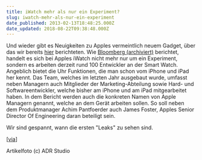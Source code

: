 ```yaml
---
title: iWatch mehr als nur ein Experiment?
slug: iwatch-mehr-als-nur-ein-experiment
date_published: 2013-02-13T18:48:25.000Z
date_updated: 2018-08-22T09:38:48.000Z
---
```


Und wieder gibt es Neuigkeiten zu Apples vermeintlich neuem Gadget, über das wir bereits [hier](__GHOST_URL__/apple-testet-iwatch/) berichteten. Wie [Bloomberg (archiviert)](http://web.archive.org/web/20130214011414/http://www.bloomberg.com/news/2013-02-12/apple-said-to-have-team-developing-wristwatch-computer.html) berichtet, handelt es sich bei Apples iWatch nicht mehr nur um ein Experiment, sondern es arbeiten derzeit rund 100 Entwickler an der Smart Watch. Angeblich bietet die Uhr Funktionen, die man schon vom iPhone und iPad her kennt. Das Team, welches im letzten Jahr ausgebaut wurde, umfasst neben Managern auch Mitglieder der Marketing-Abteilung sowie Hard- und Softwareentwickler, welche bisher am iPhone und am iPad mitgearbeitet haben. In dem Bericht werden auch die konkreten Namen von Apple Managern genannt, welche an dem Gerät arbeiten sollen. So soll neben dem Produktmanager Achim Pantfoerder auch James Foster, Apples Senior Director Of Engineering daran beteiligt sein.

Wir sind gespannt, wann die ersten "Leaks" zu sehen sind.

[[via](http://www.heise.de/mac-and-i/meldung/Bericht-100-Apple-Mitarbeiter-arbeiten-an-iWatch-1802828.html)]

Artikelfoto (c) ADR Studio
